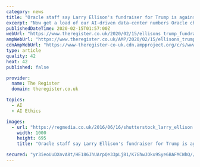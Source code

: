 ```yaml
---
category: news
title: "Oracle staff say Larry Ellison's fundraiser for Trump is against 'company ethics' Oracle, ethics... what dimension have we fallen into?"
excerpt: "Now get a load of our AI-driven data-center numbers Oracle chairman and CTO Larry Ellison is planning ... Some of his morally outraged underlings have published an online petition to convince the billionaire to \"uphold company ethics.\" The database giant, known among other things for suing its own salespeople to limit commission payments ..."
publishedDateTime: 2020-02-15T01:57:00Z
webUrl: "https://www.theregister.co.uk/2020/02/15/ellisons_trump_fundraiser/"
ampWebUrl: "https://www.theregister.co.uk/AMP/2020/02/15/ellisons_trump_fundraiser/"
cdnAmpWebUrl: "https://www-theregister-co-uk.cdn.ampproject.org/c/s/www.theregister.co.uk/AMP/2020/02/15/ellisons_trump_fundraiser/"
type: article
quality: 42
heat: 42
published: false

provider:
  name: The Register
  domain: theregister.co.uk

topics:
  - AI
  - AI Ethics

images:
  - url: "https://regmedia.co.uk/2016/06/16/shutterstock_larry_ellison.jpg"
    width: 1000
    height: 695
    title: "Oracle staff say Larry Ellison's fundraiser for Trump is against 'company ethics' Oracle, ethics... what dimension have we fallen into?"

secured: "yr3ieoUuDXnvA8t/HE186JhUArpQe33pLjB1/K7GhwJOku9Sye6BAFMCWhQ//e4wSODPgBe+8SDCVT15vJJgPfgP1f0mahdJEhyi88/K8BdyVO+V5b99Vcg+/8McKK3wmeHx2T5xJ9PujLpDm81IcnTOqCwTZZsZ1LhoVVR6FIjmkWs6zgiLQwyo709ekWN2t+FFGT9snnHHKu8ipVTdarNQ127oD/l+a7jXH9jCp4x4Nn+goO7/j0uh+vtPTfTHjYgOPfvpbUYjR0y6I0O4d/Wv1oc3OnHX4QD88AXgs7x+qzLG1U1c0UiB4lwa8oiBGMhdLo27e6TjJQy0haOFW89TZbSOvs/QVGWb5VYbkCKrjZjD3TbKFg4LYtCrVn/kOoH6EQ22jTKtEGEPJJH6EY2lww1YA7eK8+R7KM77C4c5aB4F8q+1IA0cSl+/6Di6VAtAE9wjLLEHRjynPYbwRYb6Y/bQNgF1D7Ac3zH0cGE=;3kdY9eV2r7q3nL7eMsNOwg=="
---
```


